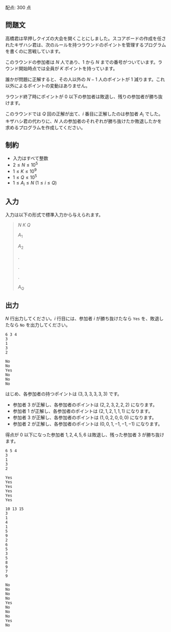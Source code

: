 配点: $300$ 点

## 問題文

高橋君は早押しクイズの大会を開くことにしました。スコアボードの作成を任されたキザハシ君は、次のルールを持つラウンドのポイントを管理するプログラムを書くのに苦戦しています。

このラウンドの参加者は $N$ 人であり、$1$ から $N$ までの番号がついています。ラウンド開始時点では全員が $K$ ポイントを持っています。

誰かが問題に正解すると、その人以外の $N-1$ 人のポイントが $1$ 減ります。これ以外によるポイントの変動はありません。

ラウンド終了時にポイントが $0$ 以下の参加者は敗退し、残りの参加者が勝ち抜けます。

このラウンドでは $Q$ 回の正解が出て、$i$ 番目に正解したのは参加者 $A_i$ でした。
キザハシ君の代わりに、$N$ 人の参加者のそれぞれが勝ち抜けたか敗退したかを求めるプログラムを作成してください。

## 制約

- 入力はすべて整数
- $2 \leq N \leq 10^5$
- $1 \leq K \leq 10^9$
- $1 \leq Q \leq 10^5$
- $1 \leq A_i \leq N\ (1 \leq i \leq Q)$

## 入力

入力は以下の形式で標準入力から与えられます。

> $N$ $K$ $Q$
> 
> $A_1$
> 
> $A_2$
> 
> $.$
> 
> $.$
> 
> $.$
> 
> $A_Q$

## 出力

$N$ 行出力してください。$i$ 行目には、参加者 $i$ が勝ち抜けたなら `Yes` を、敗退したなら `No` を出力してください。

```input1
6 3 4
3
1
3
2
```

```output1
No
No
Yes
No
No
No
```

はじめ、各参加者の持つポイントは $(3, 3, 3, 3, 3, 3)$ です。

- 参加者 $3$ が正解し、各参加者のポイントは $(2, 2, 3, 2, 2, 2)$ になります。
- 参加者 $1$ が正解し、各参加者のポイントは $(2, 1, 2, 1, 1, 1)$ になります。
- 参加者 $3$ が正解し、各参加者のポイントは $(1, 0, 2, 0, 0, 0)$ になります。
- 参加者 $2$ が正解し、各参加者のポイントは $(0, 0, 1, -1, -1, -1)$ になります。

得点が $0$ 以下になった参加者 $1, 2, 4, 5, 6$ は敗退し、残った参加者 $3$ が勝ち抜けます。

```input2
6 5 4
3
1
3
2
```

```output2
Yes
Yes
Yes
Yes
Yes
Yes
```

```input3
10 13 15
3
1
4
1
5
9
2
6
5
3
5
8
9
7
9
```

```output3
No
No
No
No
Yes
No
No
No
Yes
No
```